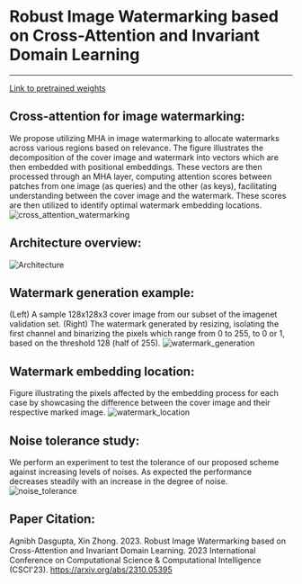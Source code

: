 # Robust Image Watermarking based on Cross-Attention and Invariant Domain Learning
---
[Link to pretrained weights
](https://drive.google.com/drive/folders/1GHNU1KFDcLaGMpALDvrFVxEtAlnP5ZXF?usp=sharing)

**Cross-attention for image watermarking:**
---
We propose utilizing MHA in image watermarking to allocate watermarks across various regions based on relevance. The figure illustrates the decomposition of the cover image and watermark into vectors which are then embedded  with positional embeddings. These vectors are then processed through an MHA layer, computing attention scores between patches from one image (as queries) and the other (as keys), facilitating understanding between the cover image and the watermark. These scores are then utilized to identify optimal watermark embedding locations.
![cross_attention_watermarking](https://github.com/cent664/SSRIW/assets/44358874/fe6788ba-c69e-4fba-8c53-f0ee42020105)



**Architecture overview:**
---
![Architecture](https://github.com/cent664/SSRIW/assets/44358874/81748e20-d762-4330-beef-5ddef1bd82f2)



**Watermark generation example:**
---
(Left) A sample 128x128x3 cover image from our subset of the imagenet validation set.
(Right) The watermark generated by resizing, isolating the first channel and binarizing the pixels which range from 0 to 255, to 0 or 1, based on the threshold 128 (half of 255).
![watermark_generation](https://github.com/cent664/SSRIW/assets/44358874/29129023-6d8f-4383-8b63-6cd444b379f3)



**Watermark embedding location:**
---

Figure illustrating the pixels affected by the embedding process for each case by showcasing the difference between the cover image and their respective marked image. 
![watermark_location](https://github.com/cent664/SSRIW/assets/44358874/a066ecc7-edc3-4c99-923c-f434b7751db5)



**Noise tolerance study:**
---

We perform an experiment to test the tolerance of our proposed scheme against increasing levels of noises. As expected the performance decreases steadily with an increase in the degree of noise.
![noise_tolerance](https://github.com/cent664/SSRIW/assets/44358874/ae75705b-813c-4fb0-a010-6c62864d1021)


**Paper Citation:**
---

Agnibh Dasgupta, Xin Zhong. 2023. Robust Image Watermarking based on Cross-Attention and Invariant Domain Learning. 2023 International Conference on Computational Science & Computational Intelligence (CSCI'23).
https://arxiv.org/abs/2310.05395
